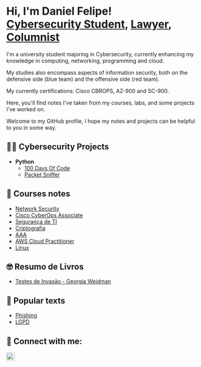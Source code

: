 <h1>Hi, I'm Daniel Felipe! <br/><a href="https://github.com/DanFelp">Cybersecurity Student</a>, <a href="https://www.linkedin.com/in/danielfelipeoliver/">Lawyer</a>, <a href="https://www.folhapublica.com.br/category/coluna/direito-digital">Columnist</a></h1>

I'm a university student majoring in Cybersecurity, currently enhancing my knowledge in computing, networking, programming and cloud. 

My studies also encompass aspects of information security, both on the defensive side (blue team) and the offensive side (red team). 

My currently certifications: Cisco CBROPS, AZ-900 and SC-900.


Here, you'll find notes I've taken from my courses, labs, and some projects I've worked on. 

Welcome to my GitHub profile, I hope my notes and projects can be helpful to you in some way.


<h2>👨‍💻 Cybersecurity Projects</h2>

- <b>Python</b>
  - [100 Days Of Code](https://github.com/DanFelp/Python-100DaysOfCode)
  - [Packet Sniffer]()

<h2>📝 Courses notes</h2>

- [Network Security](https://github.com/DanFelp/Network-Security-Cisco/tree/main)
- [Cisco CyberOps Associate](https://github.com/DanFelp/Cisco-CyberOpsAssociate-Resumo)
- [Segurança de TI](https://medium.com/@danielfelipeoliver/google-segurança-de-ti-1-ameaças-à-segurança-186db4f7e55e)
- [Criptografia](https://medium.com/@danielfelipeoliver/google-segurança-de-ti-2-criptografia-835c36bdfc0d)
- [AAA](https://medium.com/@danielfelipeoliver/google-segurança-de-ti-3-segurança-com-aaa-d046bfb07699)
- [AWS Cloud Practitioner](https://github.com/DanFelp/AWSCloudPractitioner-Notes/blob/main/Caderno.pdf)
- [Linux](https://github.com/DanFelp/LinuxCourseNotes/blob/main/AnotaçõesLinuxCourse.ctb.pdf)

<h2>🤓 Resumo de Livros</h2>

- [Testes de Invasão - Georgia Weidman](https://github.com/DanFelp/Resumo-Livro-Testes-de-Penetracao/tree/main)

<h2>📝 Popular texts</h2>

- [Phishing](https://folhapublica.com.br/coluna/phishing-5-maneiras-de-se-proteger-desse-tipo-de-ataque-cibernetico/)
- [LGPD](https://folhapublica.com.br/coluna/lgpd-anpd-publica-regulamento-de-dosimetria-e-define-criterios-claros-para-sancoes/)

<h2> 🤳 Connect with me:</h2>


[<img align="left" alt="DanFelp | LinkedIn" width="22px" src="https://img.shields.io/badge/LinkedIn-0077B5?style=for-the-badge&logo=linkedin&logoColor=white" />][linkedin]





[linkedin]: https://linkedin.com/in/danielfelipeoliver

<!--
**joshmadakor1/joshmadakor1** is a ✨ _special_ ✨ repository because its `README.md` (this file) appears on your GitHub profile.

Here are some ideas to get you started:

- 🔭 I’m currently working on ...
- 🌱 I’m currently learning ...
- 👯 I’m looking to collaborate on ...
- 🤔 I’m looking for help with ...
- 💬 Ask me about ...
- 📫 How to reach me: ...
- 😄 Pronouns: ...
- ⚡ Fun fact: ...
-->
